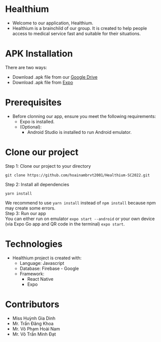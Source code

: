# Healthium
* Welcome to our application, Healthium. 
* Healthium is a brainchild of our group. It is created to help people access to medical service fast and suitable for their situations.
	
# APK Installation
  There are two ways:
  * Download .apk file from our [Google Drive](https://drive.google.com/drive/u/0/folders/1Nzg5vE_4kFinx5vxvlz9Aba4M2BqOxFM)
  * Download .apk file from [Expo](https://expo.dev/artifacts/6d9ed118-9346-442a-8914-afe5deb40db6)

# Prerequisites
* Before clonning our app, ensure you meet the following requirements:
  * Expo is installed.
  * (Optional):
    * Android Studio is installed to run Android emulator.

# Clone our project
Step 1: Clone our project to your directory
```
git clone https://github.com/hoainambrvt2001/Healthium-SC2022.git
```
Step 2: Install all dependencies
```
yarn install
```
We recommend to use `yarn install` instead of `npm install` because npm may create some errors.
<br/>
Step 3: Run our app <br/>
You can either run on emulator `expo start --android` or your own device (via Expo Go app and QR code in the terminal) `expo start`.

# Technologies
* Healthium project is created with:
	* Language: Javascript
	* Database: Firebase - Google
  * Framework:
    * React Native
    * Expo
		
# Contributors
* Miss Huỳnh Gia Dinh
* Mr. Trần Đăng Khoa
* Mr. Võ Phạm Hoài Nam
* Mr. Võ Trần Minh Đạt
